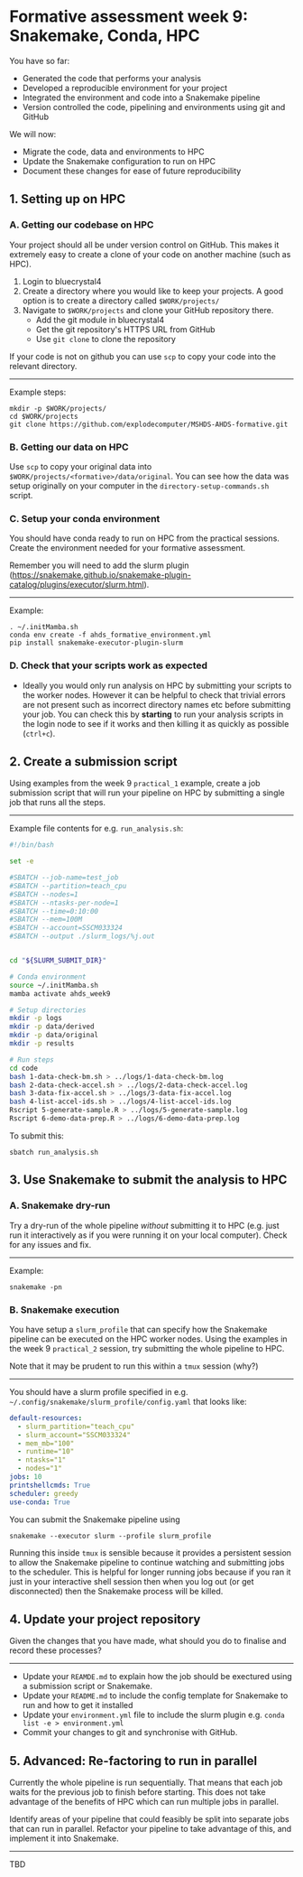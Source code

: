 # Formative assessment week 9: Snakemake, Conda, HPC

You have so far:

- Generated the code that performs your analysis
- Developed a reproducible environment for your project
- Integrated the environment and code into a Snakemake pipeline
- Version controlled the code, pipelining and environments using git and GitHub

We will now:

- Migrate the code, data and environments to HPC
- Update the Snakemake configuration to run on HPC
- Document these changes for ease of future reproducibility


## 1. Setting up on HPC


### A. Getting our codebase on HPC

Your project should all be under version control on GitHub. This makes it extremely easy to create a clone of your code on another machine (such as HPC).

1. Login to bluecrystal4
2. Create a directory where you would like to keep your projects. A good option is to create a directory called `$WORK/projects/`
3. Navigate to `$WORK/projects` and clone your GitHub repository there.
    - Add the git module in bluecrystal4
    - Get the git repository's HTTPS URL from GitHub
    - Use `git clone` to clone the repository

If your code is not on github you can use `scp` to copy your code into the relevant directory.

---

Example steps:

```
mkdir -p $WORK/projects/
cd $WORK/projects
git clone https://github.com/explodecomputer/MSHDS-AHDS-formative.git
```


### B. Getting our data on HPC

Use `scp` to copy your original data into `$WORK/projects/<formative>/data/original`. You can see how the data was setup originally on your computer in the `directory-setup-commands.sh` script.


### C. Setup your conda environment

You should have conda ready to run on HPC from the practical sessions. Create the environment needed for your formative assessment.

Remember you will need to add the slurm plugin (https://snakemake.github.io/snakemake-plugin-catalog/plugins/executor/slurm.html).

---

Example:

```
. ~/.initMamba.sh
conda env create -f ahds_formative_environment.yml
pip install snakemake-executor-plugin-slurm
```

### D. Check that your scripts work as expected

- Ideally you would only run analysis on HPC by submitting your scripts to the worker nodes. However it can be helpful to check that trivial errors are not present such as incorrect directory names etc before submitting your job. You can check this by **starting** to run your analysis scripts in the login node to see if it works and then killing it as quickly as possible (`ctrl+c`).

## 2. Create a submission script

Using examples from the week 9 `practical_1` example, create a job submission script that will run your pipeline on HPC by submitting a single job that runs all the steps.

---

Example file contents for e.g. `run_analysis.sh`:

```bash
#!/bin/bash

set -e

#SBATCH --job-name=test_job
#SBATCH --partition=teach_cpu
#SBATCH --nodes=1
#SBATCH --ntasks-per-node=1
#SBATCH --time=0:10:00
#SBATCH --mem=100M
#SBATCH --account=SSCM033324
#SBATCH --output ./slurm_logs/%j.out


cd "${SLURM_SUBMIT_DIR}"

# Conda environment
source ~/.initMamba.sh
mamba activate ahds_week9

# Setup directories
mkdir -p logs
mkdir -p data/derived
mkdir -p data/original
mkdir -p results

# Run steps
cd code
bash 1-data-check-bm.sh > ../logs/1-data-check-bm.log
bash 2-data-check-accel.sh > ../logs/2-data-check-accel.log
bash 3-data-fix-accel.sh > ../logs/3-data-fix-accel.log
bash 4-list-accel-ids.sh > ../logs/4-list-accel-ids.log
Rscript 5-generate-sample.R > ../logs/5-generate-sample.log
Rscript 6-demo-data-prep.R > ../logs/6-demo-data-prep.log
```

To submit this:

```
sbatch run_analysis.sh
```


## 3. Use Snakemake to submit the analysis to HPC

### A. Snakemake dry-run

Try a dry-run of the whole pipeline *without* submitting it to HPC (e.g. just run it interactively as if you were running it on your local computer). Check for any issues and fix.

---

Example:

```
snakemake -pn
```

### B. Snakemake execution

You have setup a `slurm_profile` that can specify how the Snakemake pipeline can be executed on the HPC worker nodes. Using the examples in the week 9 `practical_2` session, try submitting the whole pipeline to HPC.

Note that it may be prudent to run this within a `tmux` session (why?)

---

You should have a slurm profile specified in e.g. `~/.config/snakemake/slurm_profile/config.yaml` that looks like:

```yaml
default-resources:
  - slurm_partition="teach_cpu"
  - slurm_account="SSCM033324"
  - mem_mb="100"
  - runtime="10"
  - ntasks="1"
  - nodes="1"
jobs: 10
printshellcmds: True
scheduler: greedy
use-conda: True
```

You can submit the Snakemake pipeline using

```
snakemake --executor slurm --profile slurm_profile
```

Running this inside `tmux` is sensible because it provides a persistent session to allow the Snakemake pipeline to continue watching and submitting jobs to the scheduler. This is helpful for longer running jobs because if you ran it just in your interactive shell session then when you log out (or get disconnected) then the Snakemake process will be killed.

## 4. Update your project repository

Given the changes that you have made, what should you do to finalise and record these processes?

---

- Update your `REAMDE.md` to explain how the job should be exectured using a submission script or Snakemake.
- Update your `README.md` to include the config template for Snakemake to run and how to get it installed
- Update your `environment.yml` file to include the slurm plugin e.g. `conda list -e > environment.yml`
- Commit your changes to git and synchronise with GitHub.

## 5. Advanced: Re-factoring to run in parallel

Currently the whole pipeline is run sequentially. That means that each job waits for the previous job to finish before starting. This does not take advantage of the benefits of HPC which can run multiple jobs in parallel.

Identify areas of your pipeline that could feasibly be split into separate jobs that can run in parallel. Refactor your pipeline to take advantage of this, and implement it into Snakemake.

---

TBD
